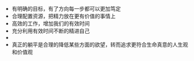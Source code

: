 - 有明确的目标，有了方向每一步都可以更加笃定
- 合理配置资源，把精力放在更有价值的事情上
- 高效的工作，增加我们的有效时间
- 充分利用有效时间不断的精进自己
-
- 真正的躺平是合理的降低某些方面的欲望，转而追求更符合生命真意的人生观和价值观